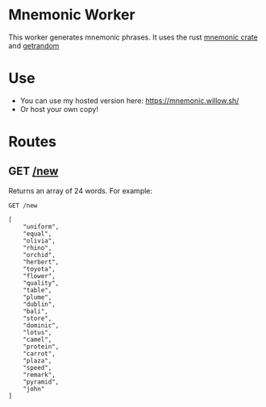 # Mnemonic Worker

This worker generates mnemonic phrases. It uses the rust [mnemonic crate](https://crates.io/crates/mnemonic) and [getrandom](https://crates.io/crates/getrandom)

# Use

- You can use my hosted version here: https://mnemonic.willow.sh/
- Or host your own copy!

# Routes

## GET [/new](https://mnemonic.willow.sh/new)

Returns an array of 24 words. For example:

```
GET /new

[
    "uniform",
    "equal",
    "olivia",
    "rhino",
    "orchid",
    "herbert",
    "toyota",
    "flower",
    "quality",
    "table",
    "plume",
    "dublin",
    "bali",
    "store",
    "dominic",
    "lotus",
    "camel",
    "protein",
    "carrot",
    "plaza",
    "speed",
    "remark",
    "pyramid",
    "john"
]
```
